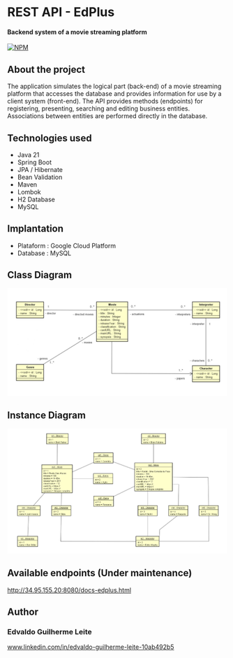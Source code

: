 # REST API - EdPlus

#### Backend system of a movie streaming platform

[![NPM]( https://img.shields.io/badge/LICENCE-APACHE_LICENSE_2.0-blue)](https://github.com/okavango81/case-study-uml/blob/master/LICENSE) 

## About the project
The application simulates the logical part (back-end) of a movie streaming platform that accesses the database and provides information for use by a client system (front-end). The API provides methods (endpoints) for registering, presenting, searching and editing business entities. Associations between entities are performed directly in the database.

## Technologies used
- Java 21
- Spring Boot
- JPA / Hibernate
- Bean Validation
- Maven
- Lombok
- H2 Database
- MySQL

## Implantation
- Plataform : Google Cloud Platform
- Database : MySQL

##
## Class Diagram
![Class Diagram](https://github.com/okavango81/assets/blob/main/edPlusClassDiagram.jpg?raw=true)

## Instance Diagram
![Instance Diagram](https://github.com/okavango81/assets/blob/main/edPlusInstanceDiagram.jpg?raw=true)

##
## Available endpoints  (Under maintenance)
http://34.95.155.20:8080/docs-edplus.html

##
## Author
### Edvaldo Guilherme Leite
www.linkedin.com/in/edvaldo-guilherme-leite-10ab492b5

